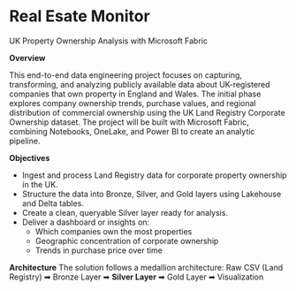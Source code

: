 # Real Esate Monitor
UK Property Ownership Analysis with Microsoft Fabric

**Overview**

This end-to-end data engineering project focuses on capturing, transforming, and analyzing publicly available data about UK-registered companies that own property in England and Wales. The initial phase explores company ownership trends, purchase values, and regional distribution of commercial ownership using the UK Land Registry Corporate Ownership dataset.
The project will be built with Microsoft Fabric, combining Notebooks, OneLake, and Power BI to create an analytic pipeline.

**Objectives**

- Ingest and process Land Registry data for corporate property ownership in the UK.
- Structure the data into Bronze, Silver, and Gold layers using Lakehouse and Delta tables.
- Create a clean, queryable Silver layer ready for analysis.
- Deliver a dashboard or insights on:
    - Which companies own the most properties
    - Geographic concentration of corporate ownership
    - Trends in purchase price over time
 
**Architecture**
The solution follows a medallion architecture:
Raw CSV (Land Registry) ➡ Bronze Layer ➡ **Silver Layer** ➡ Gold Layer ➡ Visualization
